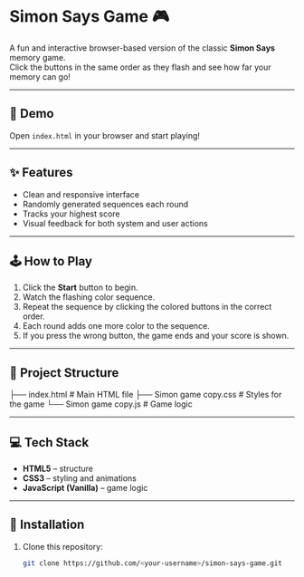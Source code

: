 # Simon Says Game 🎮

A fun and interactive browser-based version of the classic **Simon Says** memory game.  
Click the buttons in the same order as they flash and see how far your memory can go!

---

## 🚀 Demo
Open `index.html` in your browser and start playing!

---

## ✨ Features
- Clean and responsive interface
- Randomly generated sequences each round
- Tracks your highest score
- Visual feedback for both system and user actions

---

## 🕹️ How to Play
1. Click the **Start** button to begin.
2. Watch the flashing color sequence.
3. Repeat the sequence by clicking the colored buttons in the correct order.
4. Each round adds one more color to the sequence.
5. If you press the wrong button, the game ends and your score is shown.

---

## 📂 Project Structure
├── index.html # Main HTML file
├── Simon game copy.css # Styles for the game
└── Simon game copy.js # Game logic


---

## 💻 Tech Stack
- **HTML5** – structure  
- **CSS3** – styling and animations  
- **JavaScript (Vanilla)** – game logic

---

## 🔧 Installation
1. Clone this repository:
   ```bash
   git clone https://github.com/<your-username>/simon-says-game.git
